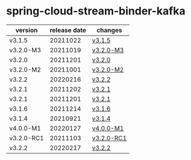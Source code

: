 # spring-cloud-stream-binder-kafka	


|version|release date|changes|
|---|---|---|
|v3.1.5|20211022|[v3.1.5](./v3.1.5-20211022.md)|
|v3.2.0-M3|20211019|[v3.2.0-M3](./v3.2.0-M3-20211019.md)|
|v3.2.0|20211201|[v3.2.0](./v3.2.0-20211201.md)|
|v3.2.0-M2|20211001|[v3.2.0-M2](./v3.2.0-M2-20211001.md)|
|v3.2.2|20220216|[v3.2.2](./v3.2.2-20220216.md)|
|v3.2.1|20211202|[v3.2.1](./v3.2.1-20211202.md)|
|v3.2.1|20211201|[v3.2.1](./v3.2.1-20211201.md)|
|v3.1.6|20211214|[v3.1.6](./v3.1.6-20211214.md)|
|v3.1.4|20210921|[v3.1.4](./v3.1.4-20210921.md)|
|v4.0.0-M1|20220127|[v4.0.0-M1](./v4.0.0-M1-20220127.md)|
|v3.2.0-RC1|20211103|[v3.2.0-RC1](./v3.2.0-RC1-20211103.md)|
|v3.2.2|20220217|[v3.2.2](./v3.2.2-20220217.md)|

